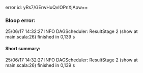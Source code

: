 error id: yRs7/GErwHuQvIOPnXjApw==
### Bloop error:

25/06/17 14:32:27 INFO DAGScheduler: ResultStage 2 (show at main.scala:26) finished in 0,139 s
#### Short summary: 

25/06/17 14:32:27 INFO DAGScheduler: ResultStage 2 (show at main.scala:26) finished in 0,139 s